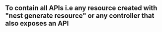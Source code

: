 ## To contain all APIs i.e any resource created with "nest generate resource" or any controller that also exposes an API